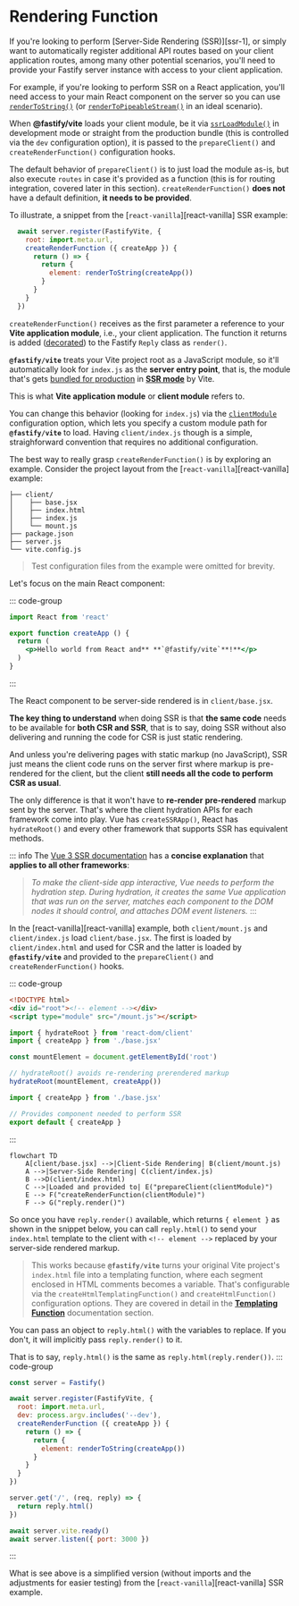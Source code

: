 <!--@include: ./parts/links.md-->
<!--@include: ./parts/notice.md-->

# Rendering Function

If you're looking to perform [Server-Side Rendering (SSR)][ssr-1], or simply want to automatically register additional API routes based on your client application routes, among many other potential scenarios, you'll need to provide your Fastify server instance with access to your client application.

For example, if you're looking to perform SSR on a React application, you'll need access to your main React component on the server so you can use [`renderToString()`](https://react.dev/reference/react-dom/server/renderToString) (or [`renderToPipeableStream()`](https://react.dev/reference/react-dom/server/renderToPipeableStream) in an ideal scenario).

When **@fastify/vite** loads your client module, be it via [`ssrLoadModule()`](https://vitejs.dev/guide/ssr.html#building-for-production) in development mode or straight from the production bundle (this is controlled via the `dev` configuration option), it is passed to the `prepareClient()` and `createRenderFunction()` configuration hooks.

The default behavior of `prepareClient()` is to just load the module as-is, but also execute `routes` in case it's provided as a function (this is for routing integration, covered later in this section). `createRenderFunction()` **does not** have a default definition, **it needs to be provided**.

To illustrate, a snippet from the [`react-vanilla`][react-vanilla] SSR example:

```js {4-9}
  await server.register(FastifyVite, {
    root: import.meta.url,
    createRenderFunction ({ createApp }) {
      return () => {
        return {
          element: renderToString(createApp())
        }
      }
    }
  })
````

`createRenderFunction()` receives as the first parameter a reference to your **Vite application module**, i.e., your client application. The function it returns is added ([decorated](https://fastify.dev/docs/v2.15.x/Documentation/Decorators/)) to the Fastify `Reply` class as `render()`.

**`@fastify/vite`** treats your Vite project root as a JavaScript module, so it'll automatically look for `index.js` as the **server entry point**, that is, the module that's gets [bundled for production](https://vitejs.dev/guide/ssr.html#building-for-production) in [**SSR mode**](https://vitejs.dev/config/build-options.html#build-ssr) by Vite.

This is what **Vite application module** or **client module** refers to.

You can change this behavior (looking for `index.js`) via the [`clientModule`](/config/#clientmodule) configuration option, which lets you specify a custom module path for **`@fastify/vite`** to load.  Having `client/index.js` though is a simple, straighforward convention that requires no additional configuration.

The best way to really grasp `createRenderFunction()` is by exploring an example. Consider the project layout from the [`react-vanilla`][react-vanilla] example:

```text
├── client/
│    ├── base.jsx
│    ├── index.html
│    ├── index.js
│    └── mount.js
├── package.json
├── server.js
└── vite.config.js
```

> Test configuration files from the example were omitted for brevity.

Let's focus on the main React component:

::: code-group
```jsx [client/base.jsx]
import React from 'react'

export function createApp () {
  return (
    <p>Hello world from React and** **`@fastify/vite`**!**</p>
  )
}
```
:::

The React component to be server-side rendered is in `client/base.jsx`.

**The key thing to understand** when doing SSR is that **the same code** needs to be available for **both CSR and SSR**, that is to say, doing SSR without also delivering and running the code for CSR is just static rendering.

And unless you're delivering pages with static markup (no JavaScript), SSR just means the client code runs on the server first where markup is pre-rendered for the client, but the client **still needs all the code to perform CSR as usual**.

The only difference is that it won't have to **re-render** **pre-rendered** markup sent by the server. That's where the client hydration APIs for each framework come into play. Vue has `createSSRApp()`, React has `hydrateRoot()` and every other framework that supports SSR has equivalent methods.

::: info
The [Vue 3 SSR documentation](https://vuejs.org/guide/scaling-up/ssr.html) has a **concise explanation** that **applies to all other frameworks**:

> _To make the client-side app interactive, Vue needs to perform the hydration step. During hydration, it creates the same Vue application that was run on the server, matches each component to the DOM nodes it should control, and attaches DOM event listeners._
:::

In the [react-vanilla][react-vanilla] example, both `client/mount.js` and `client/index.js` load `client/base.jsx`. The first is loaded by `client/index.html` and used for CSR and the latter is loaded by **`@fastify/vite`** and provided to the `prepareClient()` and `createRenderFunction()` hooks.

::: code-group
```html [client/index.html]
<!DOCTYPE html>
<div id="root"><!-- element --></div>
<script type="module" src="/mount.js"></script>
```
```js [client/mount.js]
import { hydrateRoot } from 'react-dom/client'
import { createApp } from './base.jsx'

const mountElement = document.getElementById('root')

// hydrateRoot() avoids re-rendering prerendered markup
hydrateRoot(mountElement, createApp())
```
```js [client/index.js]
import { createApp } from './base.jsx'

// Provides component needed to perform SSR
export default { createApp }
```
:::

```mermaid
flowchart TD
    A[client/base.jsx] -->|Client-Side Rendering| B(client/mount.js)
    A -->|Server-Side Rendering| C(client/index.js)
    B -->D(client/index.html)
    C -->|Loaded and provided to| E("prepareClient(clientModule)")
    E --> F("createRenderFunction(clientModule)")
    F --> G("reply.render()")
```

So once you have `reply.render()` available, which returns `{ element }` as shown in the snippet below, you can call `reply.html()` to send your `index.html` template to the client with `<!-- element -->` replaced by your server-side rendered markup.

> This works because **`@fastify/vite`** turns your original Vite project's `index.html` file into a templating function, where each segment enclosed in HTML comments becomes a variable. That's configurable via the `createHtmlTemplatingFunction()` and `createHtmlFunction()` configuration options. They are covered in detail in the [**Templating Function**](/guide/templating-function) documentation section.

You can pass an object to `reply.html()` with the variables to replace. If you don't, it will implicitly pass `reply.render()` to it.

That is to say, `reply.html()` is the same as `reply.html(reply.render())`.
::: code-group
```js {6-11,16} [server.js]
const server = Fastify()

await server.register(FastifyVite, {
  root: import.meta.url,
  dev: process.argv.includes('--dev'),
  createRenderFunction ({ createApp }) {
    return () => {
      return {
        element: renderToString(createApp())
      }
    }
  }
})

server.get('/', (req, reply) => {
  return reply.html()
})

await server.vite.ready()
await server.listen({ port: 3000 })
````
:::

What is see above is a simplified version (without imports and the adjustments for easier testing) from the [`react-vanilla`][react-vanilla] SSR example.

